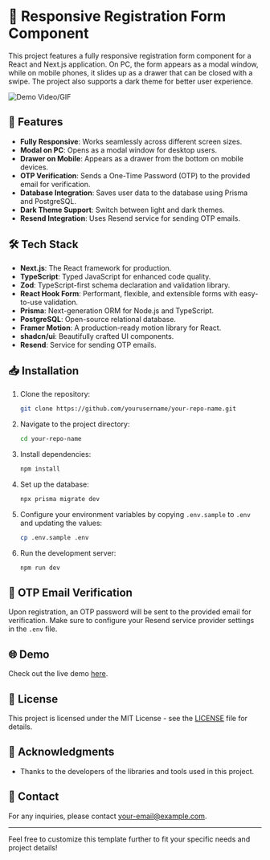 # 🌟 Responsive Registration Form Component

This project features a fully responsive registration form component for a React and Next.js application. On PC, the form appears as a modal window, while on mobile phones, it slides up as a drawer that can be closed with a swipe. The project also supports a dark theme for better user experience.

![Demo Video/GIF](link_to_your_demo)

## 🚀 Features

- **Fully Responsive**: Works seamlessly across different screen sizes.
- **Modal on PC**: Opens as a modal window for desktop users.
- **Drawer on Mobile**: Appears as a drawer from the bottom on mobile devices.
- **OTP Verification**: Sends a One-Time Password (OTP) to the provided email for verification.
- **Database Integration**: Saves user data to the database using Prisma and PostgreSQL.
- **Dark Theme Support**: Switch between light and dark themes.
- **Resend Integration**: Uses Resend service for sending OTP emails.

## 🛠️ Tech Stack

- **Next.js**: The React framework for production.
- **TypeScript**: Typed JavaScript for enhanced code quality.
- **Zod**: TypeScript-first schema declaration and validation library.
- **React Hook Form**: Performant, flexible, and extensible forms with easy-to-use validation.
- **Prisma**: Next-generation ORM for Node.js and TypeScript.
- **PostgreSQL**: Open-source relational database.
- **Framer Motion**: A production-ready motion library for React.
- **shadcn/ui**: Beautifully crafted UI components.
- **Resend**: Service for sending OTP emails.

## 📥 Installation

1. Clone the repository:
   ```bash
   git clone https://github.com/yourusername/your-repo-name.git
   ```
2. Navigate to the project directory:
   ```bash
   cd your-repo-name
   ```
3. Install dependencies:
   ```bash
   npm install
   ```
4. Set up the database:
   ```bash
   npx prisma migrate dev
   ```
5. Configure your environment variables by copying `.env.sample` to `.env` and updating the values:
   ```bash
   cp .env.sample .env
   ```
6. Run the development server:
   ```bash
   npm run dev
   ```

## 📧 OTP Email Verification

Upon registration, an OTP password will be sent to the provided email for verification. Make sure to configure your Resend service provider settings in the `.env` file.

## 🌐 Demo

Check out the live demo [here](link_to_your_demo).

## 📄 License

This project is licensed under the MIT License - see the [LICENSE](LICENSE) file for details.

## 🙏 Acknowledgments

- Thanks to the developers of the libraries and tools used in this project.

## 📝 Contact

For any inquiries, please contact [your-email@example.com](mailto:your-email@example.com).

---

Feel free to customize this template further to fit your specific needs and project details!